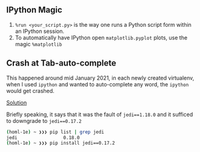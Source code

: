 ## IPython Magic
1. `%run <your_script.py>` is the way one runs a Python script form within an IPython session.
1. To automatically have IPython open `matplotlib.pyplot` plots, use the magic `%matplotlib`


## Crash at Tab-auto-complete
This happened around mid January 2021, in each newly created virtualenv, when I used `ipython` and wanted to auto-complete any
word, the `ipython` would get crashed.

[Solution](https://stackoverflow.com/questions/65663127/ipython-7-19-0-crash)

Briefly speaking, it says that it was the fault of `jedi==1.18.0` and it sufficed to downgrade to `jedi==0.17.2`
```bash
(homl-1e) ~ ❯❯❯ pip list | grep jedi
jedi                 0.18.0
(homl-1e) ~ ❯❯❯ pip install jedi==0.17.2
```
